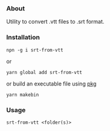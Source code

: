 ### About

Utility to convert .vtt files to .srt format.

### Installation

```npn -g i srt-from-vtt```

or

```yarn global add srt-from-vtt```

or build an executable file using [pkg](https://www.npmjs.com/package/pkg)

```yarn makebin```

### Usage

```srt-from-vtt <folder(s)>```
